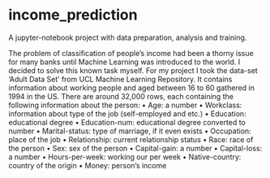 # income_prediction
A jupyter-notebook project with data preparation, analysis and training.

The problem of classification of people’s income had been a thorny issue for many banks until Machine Learning was introduced to the world. I decided to solve this known task myself. For my project I took the data-set ‘Adult Data Set’ from UCL Machine Learning Repository. It contains information about working people and aged between 16 to 60 gathered in 1994 in the US. There are around 32,000 rows, each containing the following information about the person:
	•	Age: a number
	•	Workclass: information about type of the job (self-employed and etc.)
	•	Education: educational degree
	•	Education-num: educational degree converted to number
	•	Marital-status: type of marriage, if it even exists
	•	Occupation: place of the job
	•	Relationship: current relationship status
	•	Race: race of the person
	•	Sex: sex of the person
	•	Capital-gain: a number
	•	Capital-loss: a number
	•	Hours-per-week: working our per week
	•	Native-country: country of the origin
	•	Money: person’s income
